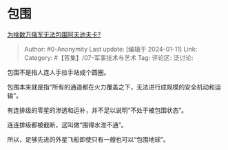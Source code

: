 # 包围
[为啥数万俄军无法包围阿夫迪夫卡?](https://www.zhihu.com/question/635080975/answer/3358075399)

> Author: #0-Anonymity
> Last update: [编辑于 2024-01-11]
> Link:
> Category: #【答集】/07-军事技术与艺术
> Tag:
> 评论区:
> 泛讨论:

包围不是指人连人手拉手站成个圆圈。

包围本来就是指“所有的通道都在火力覆盖之下，无法进行成规模的安全机动和运输”。

有连排级的零星的渗透和运补，并不足以说明“不处于被包围状态”。

连连排级都被截断，这叫做“围得水泄不通”。

所以，足够先进的外星飞船即使只有一艘也可以“包围地球”。
